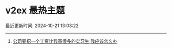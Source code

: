 # v2ex 最热主题

最近更新时间: 2024-10-21 13:03:22

--- 
1. [公司要招一个工资比我高很多的实习生,我应该怎么办](https://www.v2ex.com/t/1082041) 
